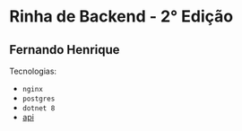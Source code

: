 # Rinha de Backend - 2° Edição

## Fernando Henrique 
Tecnologias:
- `nginx` 
- `postgres`
- `dotnet 8`
- [api](https://github.com/fernando-goncalves92/rinha-2)